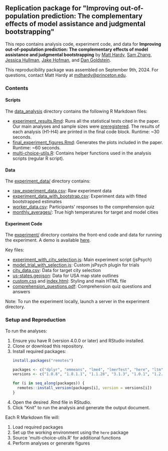 ## Replication package for "Improving out-of-population prediction: The complementary effects of model assistance and judgmental bootstrapping"

This repo contains analysis code, experiment code, and data for <b>Improving out-of-population prediction: The complementary effects of model assistance and judgmental bootstrapping</b> by [Matt Hardy](https://matthardy.org/), [Sam Zhang](https://sam.zhang.fyi/), [Jessica Hullman](http://users.eecs.northwestern.edu/~jhullman/), [Jake Hofman](http://jakehofman.com/), and [Dan Goldstein](http://www.dangoldstein.com/).

This reproducibility package was assembled on September 9th, 2024. For questions, contact Matt Hardy at [mdhardy@princeton.edu](mailto:mdhardy@princeton.edu).

### Contents

#### Scripts

The [data_analysis](data_analysis/) directory contains the following R Markdown files:

* [experiment_results.Rmd](experiment_results.Rmd): Runs all the statistical tests cited in the paper. Our main analyses and sample sizes were [preregistered](https://aspredicted.org/blind.php?x=36R_4GW). The results of each analysis (H1-H4) are printed in the final code block. Runtime: ~30 seconds.
* [final_experiment_figures.Rmd](final_experiment_figures.Rmd): Generates the plots included in the paper. Runtime: ~60 seconds.
* [multi-choice-utils.R](multi-choice-utils.R): Contains helper functions used in the analysis scripts (regular R script).

#### Data

The [experiment_data/](experiment_data/) directory contains:

* [raw_experiment_data.csv](experiment_data/raw_experiment_data.csv): Raw experiment data
* [experiment_data_with_bootstrap.csv](experiment_data/experiment_data_with_bootstrap.csv): Experiment data with fitted bootstrapped estimates
* [worker_data.csv](experiment_data/worker_data.csv): Participants' responses to the comprehension quiz
* [monthly_averages/](experiment_data/monthly_averages/): True high temperatures for target and model cities

#### Experiment Code

The [experiment/](experiment/) directory contains the front-end code and data for running the experiment. A demo is available [here](https://mdahardy.github.io/judgmental-bootstrapping-internal/experiment).

Key files:
* [experiment_with_city_selection.js](experiment/experiment_with_city_selection.js): Main experiment script (jsPsych)
* [model_trial_with_selection.js](experiment/model_trial_with_selection.js): Custom jsPsych plugin for trials
* [city_data.csv](experiment/city_data.csv): Data for target city selection
* [us-states.geojson](experiment/us-states.geojson): Data for USA map state outlines
* [custom.css](experiment/custom.css) and [index.html](experiment/index.html): Styling and main HTML file
* [comprehension_questions.pdf](experiment/comprehension_questions.pdf): Comprehension quiz questions and answers

Note: To run the experiment locally, launch a server in the experiment directory.

### Setup and Reproduction

To run the analyses:

1. Ensure you have R (version 4.0.0 or later) and RStudio installed.
2. Clone or download this repository.
3. Install required packages:
   ```r
   install.packages("remotes")
   
   packages <- c("dplyr", "emmeans", "lme4", "lmerTest", "here", "ltm", "glmnet", "ggplot2", "stringi", "lubridate", "ggpattern", "tidyr")
   versions <- c("1.0.8", "1.8.1.1", "1.1.28", "3.1.3", "1.0.1", "1.2.0", "4.1.4", "3.4.4", "1.7.6", "1.8.0", "1.0.1", "1.2.0")
   
   for (i in seq_along(packages)) {
     remotes::install_version(packages[i], version = versions[i])
   }
   ```
4. Open the desired .Rmd file in RStudio.
5. Click "Knit" to run the analysis and generate the output document.

Each R Markdown file will:
1. Load required packages
2. Set up the working environment using the `here` package
3. Source 'multi-choice-utils.R' for additional functions
4. Perform analyses or generate figures